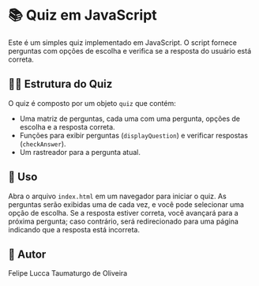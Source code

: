 # 📚 Quiz em JavaScript

Este é um simples quiz implementado em JavaScript. O script fornece perguntas com opções de escolha e verifica se a resposta do usuário está correta.

## 👨‍💻 Estrutura do Quiz

O quiz é composto por um objeto `quiz` que contém:

- Uma matriz de perguntas, cada uma com uma pergunta, opções de escolha e a resposta correta.
- Funções para exibir perguntas (`displayQuestion`) e verificar respostas (`checkAnswer`).
- Um rastreador para a pergunta atual.

## 🔎 Uso

Abra o arquivo `index.html` em um navegador para iniciar o quiz. As perguntas serão exibidas uma de cada vez, e você pode selecionar uma opção de escolha. Se a resposta estiver correta, você avançará para a próxima pergunta; caso contrário, será redirecionado para uma página indicando que a resposta está incorreta.

## 📌 Autor

Felipe Lucca Taumaturgo de Oliveira
